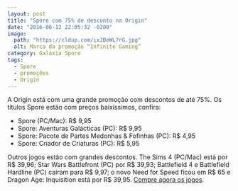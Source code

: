 ```yaml
---
layout: post
title: "Spore com 75% de desconto na Origin"
date: "2016-06-12 22:05:32 -0200"
image:
  path: "https://cldup.com/ixJBeWL7rG.jpg"
  alt: Marca da promoção “Infinite Gaming”
category: Galáxia Spore
tags:
  - Spore
  - promoções
  - Origin
---
```

A Origin está com uma grande promoção com descontos de até 75%. Os títulos Spore estão com preços baixíssimos, confira:

- Spore (PC/Mac): R$ 9,95
- Spore: Aventuras Galácticas (PC): R$ 9,95
- Spore: Pacote de Partes Medonhas & Fofinhas (PC): R$ 4,95
- Spore: Criador de Criaturas (PC): R$ 5,95

Outros jogos estão com grandes descontos. The Sims 4 (PC/Mac) está por R$ 39,96; Star Wars Battlefront (PC) por R$ 39,93; Battlefield 4 e Battlefield Hardline (PC) caíram para R$ 9,97; o novo Need for Speed ficou em R$ 65 e Dragon Age: Inquisition está por R$ 39,95. [Compre agora os jogos](https://www.origin.com/pt-br/store/deals/sale/infinite-gaming).
